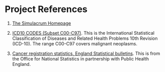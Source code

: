 # Project References

1. [The Simulacrum Homepage](https://simulacrum.healthdatainsight.org.uk)

2. [ICD10 CODES (Subset C00-C97)](https://icd.who.int/browse10/2016/en#/C00-C97).  This is the International Statistical Classification of Diseases and Related Health Problems 10th Revision (ICD-10).  The range C00-C97 covers malignant neoplasms.

3. [Cancer registration statistics, England Statistical bulletins](https://www.ons.gov.uk/peoplepopulationandcommunity/healthandsocialcare/conditionsanddiseases/bulletins/cancerregistrationstatisticsengland/previousReleases).  This is from the Office for National Statistics in partnership with Public Health England.
